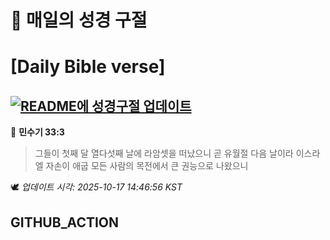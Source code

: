 # 🙏 매일의 성경 구절
# [Daily Bible verse]
## [![README에 성경구절 업데이트](https://github.com/DONGSUKA/first_test/actions/workflows/update-readme-bible.yml/badge.svg)](https://github.com/DONGSUKA/first_test/actions/workflows/update-readme-bible.yml)
<!-- START_BIBLE_VERSE -->
📖 **민수기 33:3**
> 그들이 첫째 달 열다섯째 날에 라암셋을 떠났으니 곧 유월절 다음 날이라 이스라엘 자손이 애굽 모든 사람의 목전에서 큰 권능으로 나왔으니

🕊️ _업데이트 시각: 2025-10-17 14:46:56 KST_
  <!-- END_BIBLE_VERSE -->
## GITHUB_ACTION
